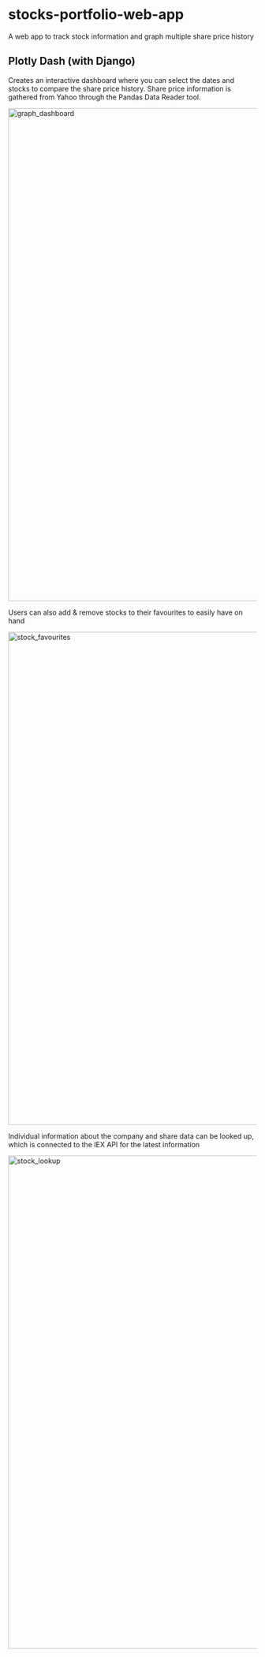 # stocks-portfolio-web-app
A web app to track stock information and graph multiple share price history



## Plotly Dash (with Django)

Creates an interactive dashboard where you can select the dates and stocks to compare the share price history.
Share price information is gathered from Yahoo through the Pandas Data Reader tool.

<img width="1000" alt="graph_dashboard" src="https://user-images.githubusercontent.com/68865367/98394324-778bf480-2052-11eb-95b3-c80cc57f9b5d.png">




Users can also add & remove  stocks to their favourites to easily have on hand

<img width="1000" alt="stock_favourites" src="https://user-images.githubusercontent.com/68865367/98394334-7c50a880-2052-11eb-8a6f-94d48a965ce8.png">




Individual information about the company and share data can be looked up, which is connected to the IEX API for the latest information

<img width="1000" alt="stock_lookup" src="https://user-images.githubusercontent.com/68865367/98394340-7fe42f80-2052-11eb-8bac-df457eeb1ae1.png">
